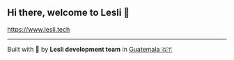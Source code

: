 
## Hi there, welcome to Lesli 👋

https://www.lesli.tech

<hr/>

Built with :blue_heart: by **Lesli development team** in [Guatemala :guatemala:](https://visitguatemala.com)
